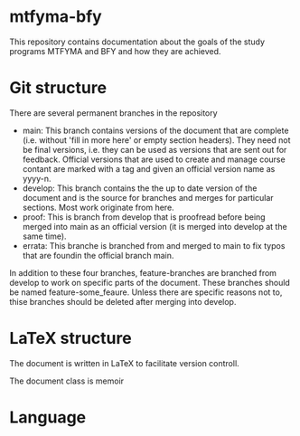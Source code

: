 # mtfyma-bfy
This repository contains documentation about the goals of the study programs MTFYMA and BFY and how they are achieved.

# Git structure
There are several permanent branches in the repository
- main: This branch contains versions of the document that are complete (i.e. without 'fill in more here' or empty section headers). They need not be final versions, i.e. they can be used as versions that are sent out for feedback. Official versions that are used to create and manage course contant are marked with a tag and given an official version name as yyyy-n.
- develop: This branch contains the the up to date version of the document and is the source for branches and merges for particular sections. Most work originate from here.
- proof: This is branch from develop that is proofread before being merged into main as an official version (it is merged into develop at the same time).
- errata: This branche is branched from and merged to main to fix typos that are foundin the official branch main.

In addition to these four branches, feature-branches are branched from develop to work on specific parts of the document. These branches should be named feature-some_feaure. Unless there are specific reasons not to, thise branches should be deleted after merging into develop.

# LaTeX structure
The document is written in LaTeX to facilitate version controll. 

The document class is memoir


# Language
